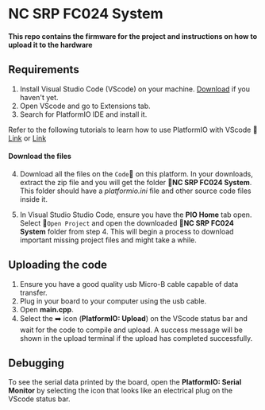 # NC SRP FC024 System
#### This repo contains the firmware for the project and instructions on how to upload it to the hardware

## Requirements
1) Install Visual Studio Code (VScode) on your machine. [Download](https://code.visualstudio.com/download) if you haven't yet.
2) Open VScode and go to Extensions tab.
3) Search for PlatformIO IDE and install it.

Refer to the following tutorials to learn how to use PlatformIO with VScode :link: [Link](https://randomnerdtutorials.com/vs-code-platformio-ide-esp32-esp8266-arduino/) or [Link](https://vbsmandi.medium.com/getting-started-with-the-esp32-board-in-vs-code-and-platform-io-92621641c985)

#### Download the files 
4)  Download all the files on the `Code`:arrow_down_small: on this platform. In your downloads, extract the zip file and you will get the folder :file_folder:**NC SRP FC024 System**. This folder should have a *platformio.ini* file and other source code files inside it.

5) In Visual Studio Studio Code, ensure you have the **PIO Home** tab open. Select :file_folder:`Open Project` and open the downloaded :file_folder:**NC SRP FC024 System** folder from step 4. This will begin a process to download important missing project files and might take a while.

## Uploading the code
1) Ensure you have a good quality usb Micro-B cable capable of data transfer.
2) Plug in your board to your computer using the usb cable.
3) Open **main.cpp**.
4) Select the :arrow_right: icon (**PlatformIO: Upload**) on the VScode status bar and wait for the code to compile and upload. A success message will be shown in the upload terminal if the upload has completed successfully.

## Debugging 
To see the serial data printed by the board, open the **PlatformIO: Serial Monitor** by selecting the icon that looks like an electrical plug on the VScode status bar.

<!-- ## Code Operation -->

 